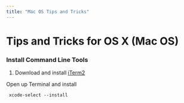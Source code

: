 ```yaml
---
title: "Mac OS Tips and Tricks"
---
```


# Tips and Tricks for OS X (Mac OS)

### Install Command Line Tools 

1. Download and install [iTerm2](https://iterm2.com/)

Open up Terminal and install 

```
 xcode-select --install
```